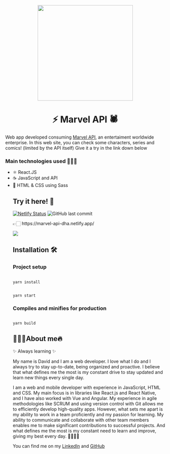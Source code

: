 <p align="center"><img width="300px" src="https://comprarcomics.es/wp-content/uploads/2020/12/Marvel-comics.png"></p>
<h1 align="center">⚡ Marvel API 🕷️</h1>
<p>Web app developed consuming <a href="https://developer.marvel.com/docs">Marvel API</a>, an entertaiment worldwide enterprise. In this web site, you can check some characters, series and comics! (limited by the API itself) Give it a try in the link down below</p>

<h3>Main technologies used 👷🏻‍♂️</h3>
<ul>
  <li>⚛️ React.JS</li>
  <li>☕ JavaScript and API</li>
  <li>🎨 HTML & CSS using Sass</li>

<h2>Try it here! 🧾</h2>

[![Netlify Status](https://api.netlify.com/api/v1/badges/e38579a5-0408-43db-bedd-915d66b08ea9/deploy-status)](https://app.netlify.com/sites/marvel-api-dha/deploys)
![GitHub last commit](https://img.shields.io/github/last-commit/David-H-Afonso/diablo-3-profile-viewer)

<p>👉🏻 https://marvel-api-dha.netlify.app/</p>
<a href="https://marvel-api-dha.netlify.app/" target="_blank"><img src="https://repository-images.githubusercontent.com/610904153/6453efdf-b87c-41c5-b22a-4a79456a3af4"></a>

<h2>Installation 🛠</h2>
<h3>Project setup</h3>
<code>
yarn install

yarn start
</code>

<h3>Compiles and minifies for production</h3>
<code>
yarn build
</code>

<h2>👨🏻‍💻About me🔥</h2>
<p>✨ Always learning ✨</p>

<p> My name is David and I am a web developer. I love what I do and I always try to stay up-to-date, being organized and proactive. I believe that what defines me the most is my constant drive to stay updated and learn new things every single day.</p>

<p>I am a web and mobile developer with experience in JavaScript, HTML and CSS. My main focus is in libraries like React.js and React Native, and I have also worked with Vue and Angular. My experience in agile methodologies like SCRUM and using version control with Git allows me to efficiently develop high-quality apps. However, what sets me apart is my ability to work in a team proficiently and my passion for learning. My ability to communicate and collaborate with other team members enables me to make significant contributions to successful projects. And what defines me the most is my constant need to learn and improve, giving my best every day. 🚀✨👨‍💻</p>

<p>You can find me on my <a href="https://www.linkedin.com/in/david-hormiga-afonso/" target="_blank">LinkedIn</a> and <a href="https://github.com/David-H-Afonso" target="_blank">GitHub</a></p>
